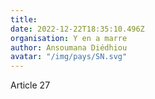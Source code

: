 ```yaml
---
title: 
date: 2022-12-22T18:35:10.496Z
organisation: Y en a marre
author: Ansoumana Diédhiou 
avatar: "/img/pays/SN.svg"
---
```


Article 27